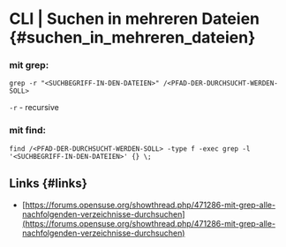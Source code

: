 # CLI \| Suchen in mehreren Dateien {#suchen_in_mehreren_dateien}

### mit grep:

```
grep -r "<SUCHBEGRIFF-IN-DEN-DATEIEN>" /<PFAD-DER-DURCHSUCHT-WERDEN-SOLL>
```

`-r` - recursive

### mit find:

```
find /<PFAD-DER-DURCHSUCHT-WERDEN-SOLL> -type f -exec grep -l '<SUCHBEGRIFF-IN-DEN-DATEIEN>' {} \;
```

## Links {#links}

* [https://forums.opensuse.org/showthread.php/471286-mit-grep-alle-nachfolgenden-verzeichnisse-durchsuchen](https://forums.opensuse.org/showthread.php/471286-mit-grep-alle-nachfolgenden-verzeichnisse-durchsuchen)



